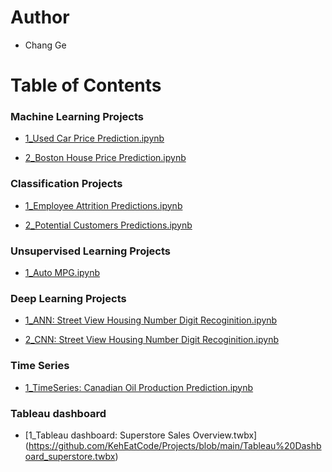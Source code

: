 # Author

- Chang Ge

# Table of Contents

### Machine Learning Projects

- [1_Used Car Price Prediction.ipynb](https://github.com/KehEatCode/Projects/blob/main/Machine%20Learning/Used%20Car%20Price%20Prediction.ipynb)

- [2_Boston House Price Prediction.ipynb](https://github.com/KehEatCode/Projects/blob/main/Machine%20Learning/Linear%20Regression:%20Boston%20House%20Price%20Prediction.ipynb)

### Classification Projects

- [1_Employee Attrition Predictions.ipynb](https://github.com/KehEatCode/Projects/blob/main/Classification/Employee%20Attrition%20Predictions.ipynb)

- [2_Potential Customers Predictions.ipynb](https://github.com/KehEatCode/Projects/blob/main/Decision%20Tree/Decision%20tree:Potential%20customers%20prediction.ipynb)

### Unsupervised Learning Projects

- [1_Auto MPG.ipynb](https://github.com/KehEatCode/Projects/blob/main/DVA/PCA%20and%20tSNE:%20Auto%20MPG.ipynb)

### Deep Learning Projects

- [1_ANN: Street View Housing Number Digit Recoginition.ipynb](https://github.com/KehEatCode/Projects/blob/main/Deep%20learning/Artificial%20Neural%20Networks:%20Street%20View%20Housing%20Number%20Digit%20Recognition.ipynb)

- [2_CNN: Street View Housing Number Digit Recoginition.ipynb](https://github.com/KehEatCode/Projects/blob/main/Deep%20learning/Convolutional%20Neural%20Networks:%20Street%20View%20Housing%20Number%20Digit%20Recognition.ipynb)

### Time Series

- [1_TimeSeries: Canadian Oil Production Prediction.ipynb](https://github.com/KehEatCode/Projects/blob/main/TimeSeries/TimeSeries_Canadian_Oil_Production_Prediction.ipynb)

### Tableau dashboard

- [1_Tableau dashboard: Superstore Sales Overview.twbx]
(https://github.com/KehEatCode/Projects/blob/main/Tableau%20Dashboard_superstore.twbx)
